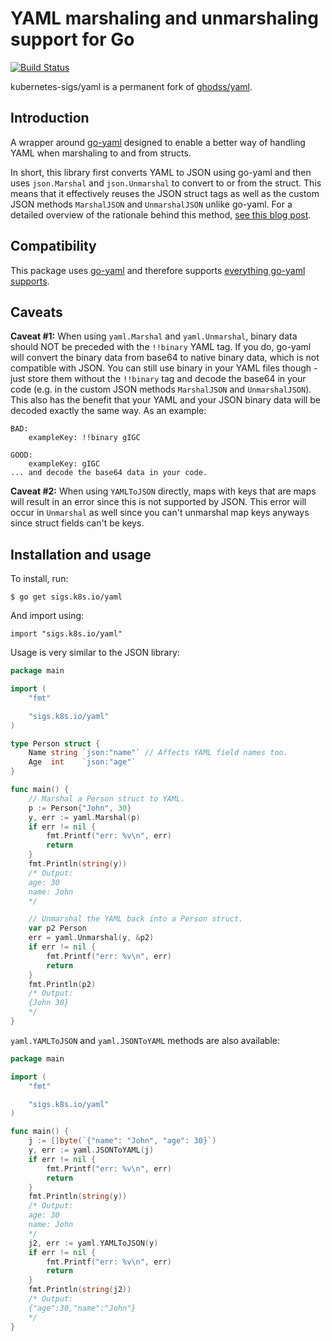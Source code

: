 # YAML marshaling and unmarshaling support for Go

[![Build Status](https://travis-ci.org/kubernetes-sigs/yaml.svg)](https://travis-ci.org/kubernetes-sigs/yaml)

kubernetes-sigs/yaml is a permanent fork of
[ghodss/yaml](https://github.com/ghodss/yaml).

## Introduction

A wrapper around [go-yaml](https://github.com/go-yaml/yaml) designed to enable a
better way of handling YAML when marshaling to and from structs.

In short, this library first converts YAML to JSON using go-yaml and then uses
`json.Marshal` and `json.Unmarshal` to convert to or from the struct. This means
that it effectively reuses the JSON struct tags as well as the custom JSON
methods `MarshalJSON` and `UnmarshalJSON` unlike go-yaml. For a detailed
overview of the rationale behind this method,
[see this blog post](http://web.archive.org/web/20190603050330/http://ghodss.com/2014/the-right-way-to-handle-yaml-in-golang/).

## Compatibility

This package uses [go-yaml](https://github.com/go-yaml/yaml) and therefore
supports
[everything go-yaml supports](https://github.com/go-yaml/yaml#compatibility).

## Caveats

**Caveat #1:** When using `yaml.Marshal` and `yaml.Unmarshal`, binary data
should NOT be preceded with the `!!binary` YAML tag. If you do, go-yaml will
convert the binary data from base64 to native binary data, which is not
compatible with JSON. You can still use binary in your YAML files though - just
store them without the `!!binary` tag and decode the base64 in your code (e.g.
in the custom JSON methods `MarshalJSON` and `UnmarshalJSON`). This also has the
benefit that your YAML and your JSON binary data will be decoded exactly the
same way. As an example:

```
BAD:
	exampleKey: !!binary gIGC

GOOD:
	exampleKey: gIGC
... and decode the base64 data in your code.
```

**Caveat #2:** When using `YAMLToJSON` directly, maps with keys that are maps
will result in an error since this is not supported by JSON. This error will
occur in `Unmarshal` as well since you can't unmarshal map keys anyways since
struct fields can't be keys.

## Installation and usage

To install, run:

```
$ go get sigs.k8s.io/yaml
```

And import using:

```
import "sigs.k8s.io/yaml"
```

Usage is very similar to the JSON library:

```go
package main

import (
	"fmt"

	"sigs.k8s.io/yaml"
)

type Person struct {
	Name string `json:"name"` // Affects YAML field names too.
	Age  int    `json:"age"`
}

func main() {
	// Marshal a Person struct to YAML.
	p := Person{"John", 30}
	y, err := yaml.Marshal(p)
	if err != nil {
		fmt.Printf("err: %v\n", err)
		return
	}
	fmt.Println(string(y))
	/* Output:
	age: 30
	name: John
	*/

	// Unmarshal the YAML back into a Person struct.
	var p2 Person
	err = yaml.Unmarshal(y, &p2)
	if err != nil {
		fmt.Printf("err: %v\n", err)
		return
	}
	fmt.Println(p2)
	/* Output:
	{John 30}
	*/
}
```

`yaml.YAMLToJSON` and `yaml.JSONToYAML` methods are also available:

```go
package main

import (
	"fmt"

	"sigs.k8s.io/yaml"
)

func main() {
	j := []byte(`{"name": "John", "age": 30}`)
	y, err := yaml.JSONToYAML(j)
	if err != nil {
		fmt.Printf("err: %v\n", err)
		return
	}
	fmt.Println(string(y))
	/* Output:
	age: 30
	name: John
	*/
	j2, err := yaml.YAMLToJSON(y)
	if err != nil {
		fmt.Printf("err: %v\n", err)
		return
	}
	fmt.Println(string(j2))
	/* Output:
	{"age":30,"name":"John"}
	*/
}
```
